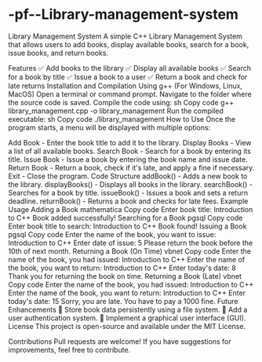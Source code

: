 # -pf--Library-management-system
Library Management System
A simple C++ Library Management System that allows users to add books, display available books, search for a book, issue books, and return books.

Features
✅ Add books to the library
✅ Display all available books
✅ Search for a book by title
✅ Issue a book to a user
✅ Return a book and check for late returns
Installation and Compilation
Using g++ (For Windows, Linux, MacOS)
Open a terminal or command prompt.
Navigate to the folder where the source code is saved.
Compile the code using:
sh
Copy code
g++ library_management.cpp -o library_management
Run the compiled executable:
sh
Copy code
./library_management
How to Use
Once the program starts, a menu will be displayed with multiple options:

Add Book - Enter the book title to add it to the library.
Display Books - View a list of all available books.
Search Book - Search for a book by entering its title.
Issue Book - Issue a book by entering the book name and issue date.
Return Book - Return a book, check if it's late, and apply a fine if necessary.
Exit - Close the program.
Code Structure
addBook() - Adds a new book to the library.
displayBooks() - Displays all books in the library.
searchBook() - Searches for a book by title.
issueBook() - Issues a book and sets a return deadline.
returnBook() - Returns a book and checks for late fees.
Example Usage
Adding a Book
mathematica
Copy code
Enter book title: Introduction to C++
Book added successfully!
Searching for a Book
pgsql
Copy code
Enter book title to search: Introduction to C++
Book found!
Issuing a Book
pgsql
Copy code
Enter the name of the book, you want to issue: Introduction to C++
Enter date of issue: 5
Please return the book before the 10th of next month.
Returning a Book (On Time)
vbnet
Copy code
Enter the name of the book, you had issued: Introduction to C++
Enter the name of the book, you want to return: Introduction to C++
Enter today's date: 8
Thank you for returning the book on time.
Returning a Book (Late)
vbnet
Copy code
Enter the name of the book, you had issued: Introduction to C++
Enter the name of the book, you want to return: Introduction to C++
Enter today's date: 15
Sorry, you are late. You have to pay a 1000 fine.
Future Enhancements
🔹 Store book data persistently using a file system.
🔹 Add a user authentication system.
🔹 Implement a graphical user interface (GUI).
License
This project is open-source and available under the MIT License.

Contributions
Pull requests are welcome! If you have suggestions for improvements, feel free to contribute.
